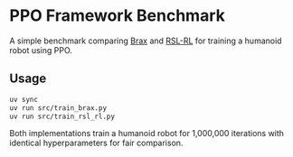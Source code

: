 # PPO Framework Benchmark

A simple benchmark comparing [Brax](https://github.com/google/brax) and [RSL-RL](https://github.com/leggedrobotics/rsl_rl) for training a humanoid robot using PPO.

## Usage

```bash
uv sync
uv run src/train_brax.py
uv run src/train_rsl_rl.py
```

Both implementations train a humanoid robot for 1,000,000 iterations with identical hyperparameters for fair comparison.



